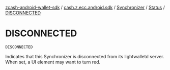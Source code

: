 [zcash-android-wallet-sdk](../../../index.md) / [cash.z.ecc.android.sdk](../../index.md) / [Synchronizer](../index.md) / [Status](index.md) / [DISCONNECTED](./-d-i-s-c-o-n-n-e-c-t-e-d.md)

# DISCONNECTED

`DISCONNECTED`

Indicates that this Synchronizer is disconnected from its lightwalletd server.
When set, a UI element may want to turn red.

